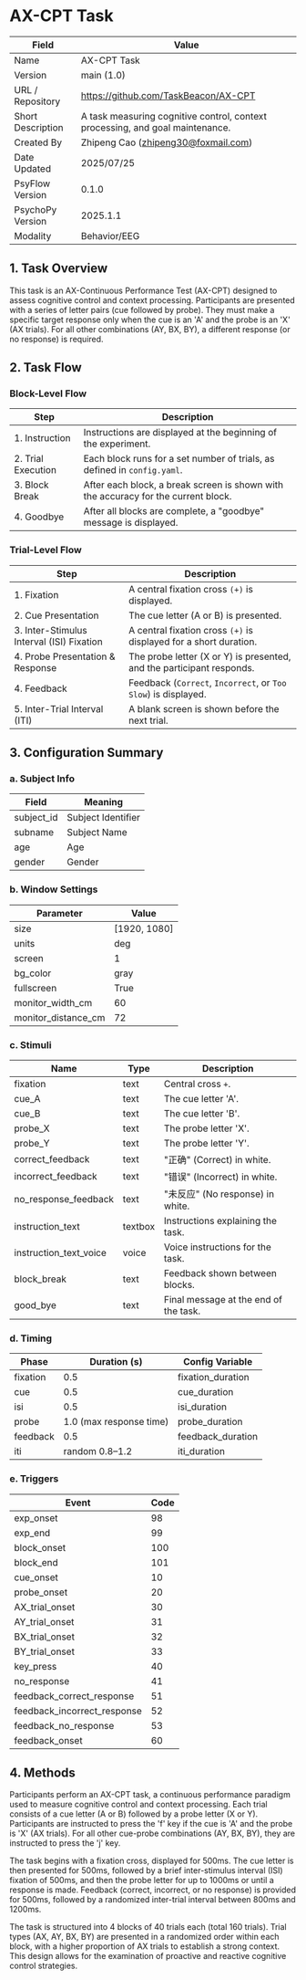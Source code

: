 # AX-CPT Task

| Field | Value |
|---|---|
| Name | AX-CPT Task |
| Version | main (1.0) |
| URL / Repository | https://github.com/TaskBeacon/AX-CPT |
| Short Description | A task measuring cognitive control, context processing, and goal maintenance. |
| Created By | Zhipeng Cao (zhipeng30@foxmail.com) |
| Date Updated | 2025/07/25 |
| PsyFlow Version |0.1.0|
| PsychoPy Version |2025.1.1              |
| Modality     |Behavior/EEG                  |

## 1. Task Overview
This task is an AX-Continuous Performance Test (AX-CPT) designed to assess cognitive control and context processing. Participants are presented with a series of letter pairs (cue followed by probe). They must make a specific target response only when the cue is an 'A' and the probe is an 'X' (AX trials). For all other combinations (AY, BX, BY), a different response (or no response) is required.

## 2. Task Flow
### Block-Level Flow
| Step | Description |
|---|---|
| 1. Instruction | Instructions are displayed at the beginning of the experiment. |
| 2. Trial Execution | Each block runs for a set number of trials, as defined in `config.yaml`. |
| 3. Block Break | After each block, a break screen is shown with the accuracy for the current block. |
| 4. Goodbye | After all blocks are complete, a "goodbye" message is displayed. |

### Trial-Level Flow
| Step | Description |
|---|---|
| 1. Fixation | A central fixation cross `(+)` is displayed. |
| 2. Cue Presentation | The cue letter (A or B) is presented. |
| 3. Inter-Stimulus Interval (ISI) Fixation | A central fixation cross `(+)` is displayed for a short duration. |
| 4. Probe Presentation & Response | The probe letter (X or Y) is presented, and the participant responds. |
| 4. Feedback | Feedback (`Correct`, `Incorrect`, or `Too Slow`) is displayed. |
| 5. Inter-Trial Interval (ITI) | A blank screen is shown before the next trial. |

## 3. Configuration Summary
### a. Subject Info
| Field | Meaning |
|---|---|
| subject_id | Subject Identifier |
| subname | Subject Name |
| age | Age |
| gender | Gender |

### b. Window Settings
| Parameter | Value |
|---|---|
| size | [1920, 1080] |
| units | deg |
| screen | 1 |
| bg_color | gray |
| fullscreen | True |
| monitor_width_cm | 60 |
| monitor_distance_cm | 72 |

### c. Stimuli
| Name | Type | Description |
|---|---|---|
| fixation | text | Central cross `+`. |
| cue_A | text | The cue letter 'A'. |
| cue_B | text | The cue letter 'B'. |
| probe_X | text | The probe letter 'X'. |
| probe_Y | text | The probe letter 'Y'. |
| correct_feedback | text | "正确" (Correct) in white. |
| incorrect_feedback | text | "错误" (Incorrect) in white. |
| no_response_feedback | text | "未反应" (No response) in white. |
| instruction_text | textbox | Instructions explaining the task. |
| instruction_text_voice | voice | Voice instructions for the task. |
| block_break | text | Feedback shown between blocks. |
| good_bye | text | Final message at the end of the task. |

### d. Timing
| Phase | Duration (s) | Config Variable |
|---|---|---|
| fixation | 0.5 | fixation_duration |
| cue | 0.5 | cue_duration |
| isi | 0.5 | isi_duration |
| probe | 1.0 (max response time) | probe_duration |
| feedback | 0.5 | feedback_duration |
| iti | random 0.8–1.2 | iti_duration |

### e. Triggers
| Event | Code |
|---|---|
| exp_onset | 98 |
| exp_end | 99 |
| block_onset | 100 |
| block_end | 101 |
| cue_onset | 10 |
| probe_onset | 20 |
| AX_trial_onset | 30 |
| AY_trial_onset | 31 |
| BX_trial_onset | 32 |
| BY_trial_onset | 33 |
| key_press | 40 |
| no_response | 41 |
| feedback_correct_response | 51 |
| feedback_incorrect_response | 52 |
| feedback_no_response | 53 |
| feedback_onset | 60 |

## 4. Methods
Participants perform an AX-CPT task, a continuous performance paradigm used to measure cognitive control and context processing. Each trial consists of a cue letter (A or B) followed by a probe letter (X or Y). Participants are instructed to press the 'f' key if the cue is 'A' and the probe is 'X' (AX trials). For all other cue-probe combinations (AY, BX, BY), they are instructed to press the 'j' key.

The task begins with a fixation cross, displayed for 500ms. The cue letter is then presented for 500ms, followed by a brief inter-stimulus interval (ISI) fixation of 500ms, and then the probe letter for up to 1000ms or until a response is made. Feedback (correct, incorrect, or no response) is provided for 500ms, followed by a randomized inter-trial interval between 800ms and 1200ms.

The task is structured into 4 blocks of 40 trials each (total 160 trials). Trial types (AX, AY, BX, BY) are presented in a randomized order within each block, with a higher proportion of AX trials to establish a strong context. This design allows for the examination of proactive and reactive cognitive control strategies.